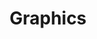 ---
title: Graphics
description: Free and nearly free illustration and photography resources.
icon: 
layout: listing
section: Resources
---